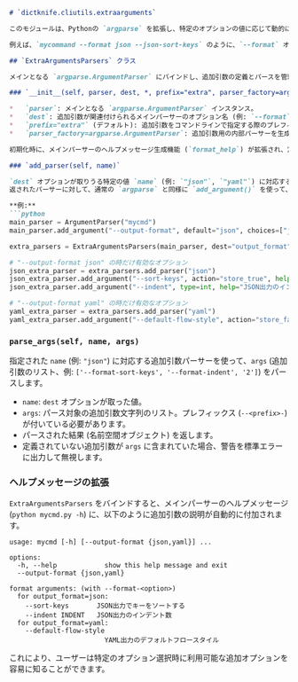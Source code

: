 ```markdown
# `dictknife.cliutils.extraarguments`

このモジュールは、Pythonの `argparse` を拡張し、特定のオプションの値に応じて動的に変化する「追加の引数 (extra arguments)」をパースする仕組みを提供します。

例えば、`mycommand --format json --json-sort-keys` のように、`--format` オプションの値が `json` である場合にのみ `--json-sort-keys` という追加オプションを有効にしたい、といったシナリオで使用されます。`dictknife` のコマンドラインツールでは、出力フォーマット (`--format yaml` など) に応じて、そのフォーマット固有のオプション (例: YAMLのインデント設定) を受け付けるために利用されています。

## `ExtraArgumentsParsers` クラス

メインとなる `argparse.ArgumentParser` にバインドし、追加引数の定義とパースを管理します。

### `__init__(self, parser, dest, *, prefix="extra", parser_factory=argparse.ArgumentParser)`

*   `parser`: メインとなる `argparse.ArgumentParser` インスタンス。
*   `dest`: 追加引数が関連付けられるメインパーサーのオプション名 (例: `--format` オプションの場合、`dest` は通常 `"format"`)。
*   `prefix="extra"` (デフォルト): 追加引数をコマンドラインで指定する際のプレフィックス。例えば `prefix="extra"` の場合、追加引数 `sort_keys` は `--extra-sort-keys` として指定します。
*   `parser_factory=argparse.ArgumentParser`: 追加引数用の内部パーサーを生成するためのファクトリ。

初期化時に、メインパーサーのヘルプメッセージ生成機能 (`format_help`) が拡張され、定義された追加引数のヘルプも表示されるようになります。

### `add_parser(self, name)`

`dest` オプションが取りうる特定の値 `name` (例: `"json"`, `"yaml"`) に対応する追加引数用の新しい `ArgumentParser` インスタンスを作成し、返します。
返されたパーサーに対して、通常の `argparse` と同様に `add_argument()` を使って、その `name` が選択された場合にのみ有効になる引数を定義できます。

**例:**
```python
main_parser = ArgumentParser("mycmd")
main_parser.add_argument("--output-format", default="json", choices=["json", "yaml"])

extra_parsers = ExtraArgumentsParsers(main_parser, dest="output_format", prefix="format")

# "--output-format json" の時だけ有効なオプション
json_extra_parser = extra_parsers.add_parser("json")
json_extra_parser.add_argument("--sort-keys", action="store_true", help="JSON出力でキーをソートする")
json_extra_parser.add_argument("--indent", type=int, help="JSON出力のインデント数")

# "--output-format yaml" の時だけ有効なオプション
yaml_extra_parser = extra_parsers.add_parser("yaml")
yaml_extra_parser.add_argument("--default-flow-style", action="store_false", help="YAML出力のデフォルトフロースタイル")
```

### `parse_args(self, name, args)`

指定された `name` (例: `"json"`) に対応する追加引数パーサーを使って、`args` (追加引数のリスト、例: `['--format-sort-keys', '--format-indent', '2']`) をパースします。

*   `name`: `dest` オプションが取った値。
*   `args`: パース対象の追加引数文字列のリスト。プレフィックス (`--<prefix>-`) が付いている必要があります。
*   パースされた結果 (名前空間オブジェクト) を返します。
*   定義されていない追加引数が `args` に含まれていた場合、警告を標準エラーに出力して無視します。

### ヘルプメッセージの拡張

`ExtraArgumentsParsers` をバインドすると、メインパーサーのヘルプメッセージ (`python mycmd.py -h`) に、以下のように追加引数の説明が自動的に付加されます。

```
usage: mycmd [-h] [--output-format {json,yaml}] ...

options:
  -h, --help            show this help message and exit
  --output-format {json,yaml}

format arguments: (with --format-<option>)
  for output_format=json:
    --sort-keys       JSON出力でキーをソートする
    --indent INDENT   JSON出力のインデント数
  for output_format=yaml:
    --default-flow-style
                        YAML出力のデフォルトフロースタイル
```

これにより、ユーザーは特定のオプション選択時に利用可能な追加オプションを容易に知ることができます。
```
